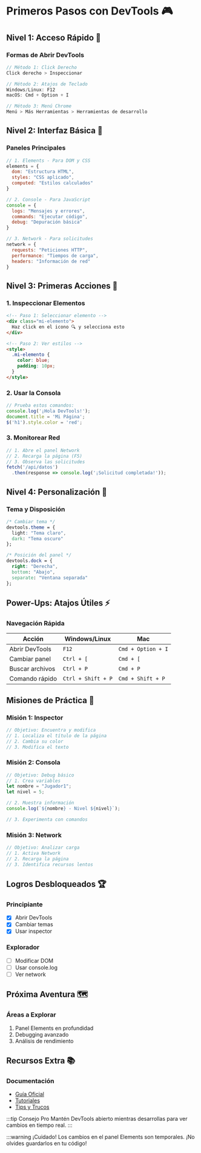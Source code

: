 # Primeros Pasos con DevTools 🎮

## Nivel 1: Acceso Rápido 🚀

### Formas de Abrir DevTools
```javascript
// Método 1: Click Derecho
Click derecho > Inspeccionar

// Método 2: Atajos de Teclado
Windows/Linux: F12
macOS: Cmd + Option + I

// Método 3: Menú Chrome
Menú > Más Herramientas > Herramientas de desarrollo
```

## Nivel 2: Interfaz Básica 🎨

### Paneles Principales
```javascript
// 1. Elements - Para DOM y CSS
elements = {
  dom: "Estructura HTML",
  styles: "CSS aplicado",
  computed: "Estilos calculados"
}

// 2. Console - Para JavaScript
console = {
  logs: "Mensajes y errores",
  commands: "Ejecutar código",
  debug: "Depuración básica"
}

// 3. Network - Para solicitudes
network = {
  requests: "Peticiones HTTP",
  performance: "Tiempos de carga",
  headers: "Información de red"
}
```

## Nivel 3: Primeras Acciones 🎯

### 1. Inspeccionar Elementos
```html
<!-- Paso 1: Seleccionar elemento -->
<div class="mi-elemento">
  Haz click en el icono 🔍 y selecciona esto
</div>

<!-- Paso 2: Ver estilos -->
<style>
  .mi-elemento {
    color: blue;
    padding: 10px;
  }
</style>
```

### 2. Usar la Consola
```javascript
// Prueba estos comandos:
console.log('¡Hola DevTools!');
document.title = 'Mi Página';
$('h1').style.color = 'red';
```

### 3. Monitorear Red
```javascript
// 1. Abre el panel Network
// 2. Recarga la página (F5)
// 3. Observa las solicitudes
fetch('/api/datos')
  .then(response => console.log('¡Solicitud completada!'));
```

## Nivel 4: Personalización 🎨

### Tema y Disposición
```css
/* Cambiar tema */
devtools.theme = {
  light: "Tema claro",
  dark: "Tema oscuro"
};

/* Posición del panel */
devtools.dock = {
  right: "Derecha",
  bottom: "Abajo",
  separate: "Ventana separada"
};
```

## Power-Ups: Atajos Útiles ⚡

### Navegación Rápida
| Acción | Windows/Linux | Mac |
|--------|---------------|-----|
| Abrir DevTools | `F12` | `Cmd + Option + I` |
| Cambiar panel | `Ctrl + [` | `Cmd + [` |
| Buscar archivos | `Ctrl + P` | `Cmd + P` |
| Comando rápido | `Ctrl + Shift + P` | `Cmd + Shift + P` |

## Misiones de Práctica 🎯

### Misión 1: Inspector
```javascript
// Objetivo: Encuentra y modifica
// 1. Localiza el título de la página
// 2. Cambia su color
// 3. Modifica el texto
```

### Misión 2: Consola
```javascript
// Objetivo: Debug básico
// 1. Crea variables
let nombre = "Jugador1";
let nivel = 5;

// 2. Muestra información
console.log(`${nombre} - Nivel ${nivel}`);

// 3. Experimenta con comandos
```

### Misión 3: Network
```javascript
// Objetivo: Analizar carga
// 1. Activa Network
// 2. Recarga la página
// 3. Identifica recursos lentos
```

## Logros Desbloqueados 🏆

### Principiante
- [x] Abrir DevTools
- [x] Cambiar temas
- [x] Usar inspector

### Explorador
- [ ] Modificar DOM
- [ ] Usar console.log
- [ ] Ver network

## Próxima Aventura 🗺️

### Áreas a Explorar
1. Panel Elements en profundidad
2. Debugging avanzado
3. Análisis de rendimiento

## Recursos Extra 📚

### Documentación
- [Guía Oficial](https://developers.google.com/web/tools/chrome-devtools)
- [Tutoriales](https://developers.google.com/web/tools/chrome-devtools/javascript)
- [Tips y Trucos](https://developers.google.com/web/tools/chrome-devtools/tips)

:::tip Consejo Pro
Mantén DevTools abierto mientras desarrollas para ver cambios en tiempo real.
:::

:::warning ¡Cuidado!
Los cambios en el panel Elements son temporales. ¡No olvides guardarlos en tu código! 